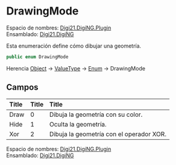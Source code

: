 # DrawingMode

Espacio de nombres: [Digi21.DigiNG.Plugin](/digi3d-net/programacion/.net/referencia/digi21.diging.plugin/)   
Ensamblado: [Digi21.DigiNG](/digi3d-net/programacion/.net/referencia/digi21.diging.plugin/digi21.diging/)​‌

Esta enumeración define cómo dibujar una geometría.

```csharp
public enum DrawingMode
```

‌Herencia [Object](https://docs.microsoft.com/en-us/dotnet/api/system.object?view=net-5.0) → [ValueType](https://docs.microsoft.com/en-us/dotnet/api/system.valuetype?view=net-5.0) → [Enum](https://docs.microsoft.com/en-us/dotnet/api/system.enum?view=net-5.0) → DrawingMode

## Campos <a id="campos"></a>

| ​Title | ​Title | ​Title |
| :--- | :--- | :--- |
| Draw | 0 | Dibuja la geometría con su color. |
| Hide | 1 | Oculta la geometría. |
| Xor | 2 | Dibuja la geometría con el operador XOR. |

​Espacio de nombres: [Digi21.DigiNG.Plugin](/digi3d-net/programacion/.net/referencia/digi21.diging.plugin/)  
Ensamblado: [Digi21.DigiNG](/digi3d-net/programacion/.net/referencia/digi21.diging.plugin/digi21.diging/)



